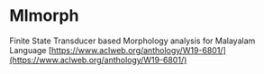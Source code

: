 # Mlmorph

Finite State Transducer based Morphology analysis for Malayalam Language [https://www.aclweb.org/anthology/W19-6801/](https://www.aclweb.org/anthology/W19-6801/)



